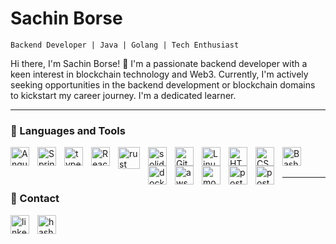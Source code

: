 # Sachin Borse

`Backend Developer | Java | Golang | Tech Enthusiast `

Hi there, I'm Sachin Borse! 👋
I'm a passionate backend developer with a keen interest in blockchain technology and Web3. Currently, I'm actively seeking opportunities in the backend development or blockchain domains to kickstart my career journey. I'm a dedicated learner.

****

### 🧰 Languages and Tools

<img align="left" alt="Angular" width="30px" style="padding-right:10px;" src="https://cdn.jsdelivr.net/gh/devicons/devicon@latest/icons/go/go-original-wordmark.svg" />

<img align="left" alt="Spring" width="30px" style="padding-right:10px;" src="https://cdn.jsdelivr.net/gh/devicons/devicon@latest/icons/nodejs/nodejs-original.svg" />

<img align="left" alt="typescript"  width="30px" style="padding-right:10px;" src="https://cdn.jsdelivr.net/gh/devicons/devicon@latest/icons/typescript/typescript-original.svg" />

<img align="left" alt="React"  width="30px" style="padding-right:10px;" src="https://cdn.jsdelivr.net/gh/devicons/devicon@latest/icons/react/react-original.svg" />

<img align="left" alt="rust" width="35px" style="padding-right:10px;"  src="https://storage.googleapis.com/sticker-prod/3aof1uO8djechjc2XRDE/1.png" />

<img align="left" alt="solidity" width="30px" style="padding-right:10px;"  src="https://cdn.jsdelivr.net/gh/devicons/devicon@latest/icons/solidity/solidity-plain.svg" />

<img align="left" alt="Git" width="30px" style="padding-right:10px;" src="https://cdn.jsdelivr.net/gh/devicons/devicon/icons/git/git-original.svg" />

<img align="left" alt="Linux" width="30px" style="padding-right:10px;" src="https://cdn.jsdelivr.net/gh/devicons/devicon/icons/linux/linux-original.svg" />

<img align="left" alt="HTML" width="30px" style="padding-right:10px;" src="https://cdn.jsdelivr.net/gh/devicons/devicon/icons/html5/html5-plain.svg" />

<img align="left" alt="CSS" width="30px" style="padding-right:10px;" src="https://cdn.jsdelivr.net/gh/devicons/devicon/icons/css3/css3-plain.svg" />

<img align="left" alt="Bash" width="30px" style="padding-right:10px;" src="https://cdn.jsdelivr.net/gh/devicons/devicon/icons/bash/bash-original.svg" />

<img align="left" alt="docker" width="30px" style="padding-right:10px;" src="https://cdn.jsdelivr.net/gh/devicons/devicon@latest/icons/docker/docker-plain-wordmark.svg" />

<img align="left" alt="aws" width="30px" style="padding-right:10px;"   src="https://cdn.jsdelivr.net/gh/devicons/devicon@latest/icons/amazonwebservices/amazonwebservices-original-wordmark.svg" />
          
<img align="left" alt="mongodb" width="30px" style="padding-right:10px;"  src="https://cdn.jsdelivr.net/gh/devicons/devicon@latest/icons/mongodb/mongodb-plain-wordmark.svg" />

<img align="left" alt="postgresql" width="30px" style="padding-right:10px;"  src="https://cdn.jsdelivr.net/gh/devicons/devicon@latest/icons/postgresql/postgresql-plain-wordmark.svg" />

<img align="left" alt="postman" width="30px" style="padding-right:10px;"  src="https://cdn.jsdelivr.net/gh/devicons/devicon@latest/icons/postman/postman-original.svg" />




<br />
<br />


****


### 📮 Contact

<img align="left" href="https://www.linkedin.com/in/sachin-borse/" alt="linkedin" width="30px" style="padding-right:10px;"  src="https://cdn.jsdelivr.net/gh/devicons/devicon@latest/icons/linkedin/linkedin-original.svg" />

<img align="left" href="" alt="hashnode" width="30px" style="padding-right:10px;"  src="https://upload.wikimedia.org/wikipedia/commons/thumb/0/06/Hashnode_icon.svg/2048px-Hashnode_icon.svg.png" />



